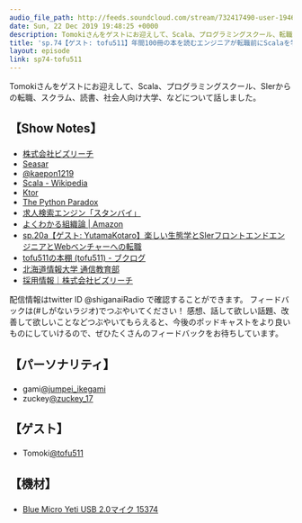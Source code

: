 ```yaml
---
audio_file_path: http://feeds.soundcloud.com/stream/732417490-user-194620696-sp74-tofu511.mp3
date: Sun, 22 Dec 2019 19:48:25 +0000
description: Tomokiさんをゲストにお迎えして、Scala、プログラミングスクール、転職、スクラム、読書、社会人向け大学、などについて話しました。
title: 'sp.74【ゲスト: tofu511】年間100冊の本を読むエンジニアが転職前にScalaを学び始めた楽しい理由'
layout: episode
link: sp74-tofu511
---
```


<p><span>Tomokiさんをゲストにお迎えして、Scala、プログラミングスクール、SIerからの転職、スクラム、読書、社会人向け大学、などについて話しました。</span></p>
<h2>
  <p>【Show Notes】</p>
</h2>
<ul>
  <li><a href="https://www.bizreach.co.jp/" target="_blank">株式会社ビズリーチ</a></li>
  <li><a href="https://www.seasar.org/" target="_blank">Seasar</a></li>
  <li><a href="https://twitter.com/kaepon1219?lang=ja" target="_blank">@kaepon1219</a></li>
  <li><a href="https://ja.wikipedia.org/wiki/Scala" target="_blank">Scala - Wikipedia</a></li>
  <li><a href="https://ktor.io/" target="_blank">Ktor</a></li>
  <li><a href="http://practical-scheme.net/trans/pypar-j.html" target="_blank">The Python Paradox</a></li>
  <li><a href="https://jp.stanby.com/" target="_blank">求人検索エンジン「スタンバイ」</a></li>
  <li><a href="https://www.amazon.co.jp/dp/4623056481" target="_blank">よくわかる組織論 | Amazon</a></li>
  <li><a href="https://shiganai.org/ep/sp20a-yutamakotaro" target="_blank">sp.20a【ゲスト: YutamaKotaro】楽しい生態学とSIerフロントエンドエンジニアとWebベンチャーへの転職</a></li>
  <li><a href="https://booklog.jp/users/tofu511" target="_blank">tofu511の本棚 (tofu511) - ブクログ</a></li>
  <li><a href="https://tsushin.do-johodai.ac.jp/" target="_blank">北海道情報大学 通信教育部</a></li>
  <li><a href="https://www.bizreach.co.jp/recruit/" target="_blank">採用情報｜株式会社ビズリーチ</a></li>
</ul>
<p><span>
  配信情報はtwitter ID @shiganaiRadio で確認することができます。
  フィードバックは(#しがないラジオ)でつぶやいてください！
  感想、話して欲しい話題、改善して欲しいことなどつぶやいてもらえると、今後のポッドキャストをより良いものにしていけるので、ぜひたくさんのフィードバックをお待ちしています。
</span></p>
<h2>
  <p>【パーソナリティ】</p>
</h2>
<ul>
  <li>gami<a href="https://twitter.com/jumpei_ikegami" target="_blank">@jumpei_ikegami</a></li>
  <li>zuckey<a href="https://twitter.com/zuckey_17" target="_blank">@zuckey_17</a></li>
</ul>
<h2>
  <p>【ゲスト】</p>
</h2>
<ul>
  <li>Tomoki<a href="https://twitter.com/tofu511" target="_blank">@tofu511</a></li>
</ul>
<h2>
  <p>【機材】</p>
</h2>
<ul>
  <li><a href="http://amzn.to/2tlkud3" target="_blank">Blue Micro Yeti USB 2.0マイク 15374</a></li>
</ul>

